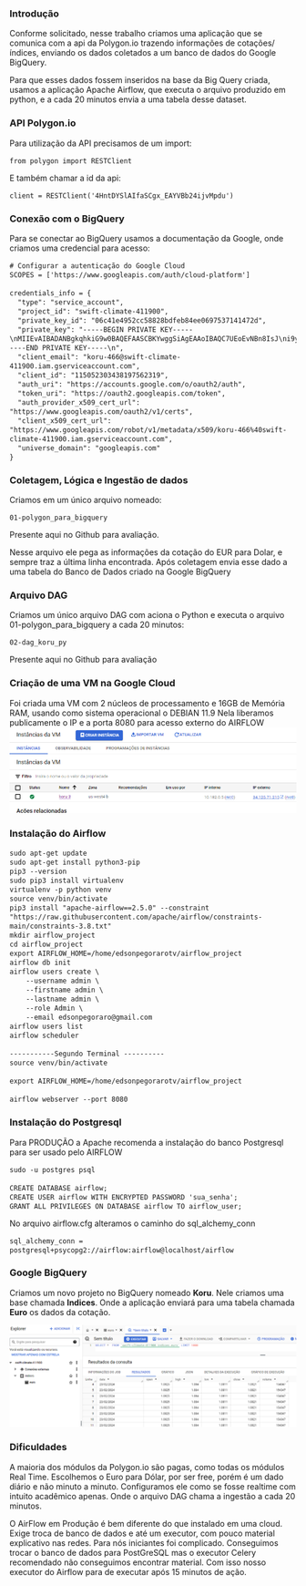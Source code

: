 ### Introdução <br>
Conforme solicitado, nesse trabalho criamos uma aplicação que se comunica com a api da Polygon.io trazendo informações de cotações/índices, enviando os dados coletados a um banco de dados do Google BigQuery.<br>

Para que esses dados fossem inseridos na base da Big Query criada, usamos a aplicação Apache Airflow, que executa o arquivo produzido em python, e a cada 20 minutos envia a uma tabela desse dataset.<br>

### API Polygon.io
Para utilização da API precisamos de um import:
```
from polygon import RESTClient
```
E também chamar a id da api:
```
client = RESTClient('4HntDYSlAIfaSCgx_EAYVBb24ijvMpdu')
```
### Conexão com o BigQuery
Para se conectar ao BigQuery usamos a documentação da Google, onde criamos uma credencial para acesso:
```
# Configurar a autenticação do Google Cloud
SCOPES = ['https://www.googleapis.com/auth/cloud-platform']

credentials_info = {
  "type": "service_account",
  "project_id": "swift-climate-411900",
  "private_key_id": "06c41e4952cc58828bdfeb84ee0697537141472d",
  "private_key": "-----BEGIN PRIVATE KEY-----\nMIIEvAIBADANBgkqhkiG9w0BAQEFAASCBKYwggSiAgEAAoIBAQC7UEoEvNBn8IsJ\ni9ykIJDb8MyyO9n77jDgCH6EcmL374qDEYARcCS/gh9hi6SMrqilD5c0Z9q/ayDM\nS5VJZFAoxSxKL1ErH97cMmAtEMpygcaYoiBn/6zzz4mQaQUsiJX7dqIbbjgR/RHp\nm1/xkh51eFGN+BdDUmK13js7DKISmnmGpueCi3Qf6swaCM8O1m+E2wzrCpX8HHA1\ngXoKtpZwUXtGfnHkaFSBG2BxzHxJP07igQVO22fISLtIar9tKCp3HYSHUiOrYauA\nu5b5uOvsdHkBqt5DoKkk4b1svTL2HywQRDWzFkv+u/E5T9z3r61pO20sqxw6Nj+a\nrlm3V617AgMBAAECggEAKqwF0MJ679LaudgE8dcBaTmYSFpeNIh01fTZba7pYPZP\nJcDM3iwgEwi/wWcgm3QGs2Oz3Jp0OPtcw23MmqWhpUgV6OiSozJlgOBxDJMwq5lo\n9siofUi/y+NRwXZLWXPcRyclkv4vA9oVRJTC7LOPAM/iNGd6VTnlhu0TrUYZfgcT\nNahkbdfb6EfHM/MUHknmEwGuhAq1Y8Nhxp1isPrOlxx0vl3Wyk6wOujfNFT/7OfU\nKgise7iiNKK28FYCDWeBaaXFlPj28WqyJLqq15xpOHA6KzN+E+QzvxT66BU0wE1/\n9Wt763cJKO7mOVf+A0FQPaRtYqKfh6euFEo8FVlLwQKBgQDconH/iS2twjhC7OlT\nPhk7STVN6KBgmRYXbEoyf+gZsB3joxGv1f6bHTKuvqpCYL2Q6fSkGOFj+Vlc9PQ2\nbegQWDHapnqSn6tBigrscEqhzddd2oigdLnkUgO+FV0mcZMbVhLJJXIw+wp0WgYu\nUHMsAu5/wJNC7gM3WzdWcze1sQKBgQDZVowuaJvrMddxwjEBo5MNH38snaPUxjjn\nNNfIyaQBVJItCl0Q7bS/tQc2maZ0/1DsnLsLTJdR32FMX2GBs+GTU/yDzMVkffv3\n6etH54KlQb1U2Bflr0/8syrq6yS1Am8MdYwbZh5ijQmIhx2pHFNRtyceVzVWmdGb\n+/hcZtck6wKBgEeHhsvgrmV55QGViyOIq2d0GYrzkyMeHnJjkj6DBz1kwpvtXyuR\nhiTFt4u9lrdEY9DaeIzG4DOoQFeJtq76vNSnsyn+9RgaGcx6s4Xp9dg1QtBTrB3R\nGf8ys7HpfTScd6PSKO77a+UDTmVgVkanoF8xaB8U0OlO/s3wjaVCX1pRAoGAfyVG\ntQ+1x45M/9wfV1oeeRroB23hnmSofXpIksqEC9MyAO+DKpglmdGJ+sNAwklrSkEW\nm7GfBOKtxUQ3gu19FfeYTnLJN9UMRyit4E7r+0nOPYh90n0RSkB25x/RRaO624sZ\nAB5pwDXKUfjZvUk45SFE3VcfeR5bpelujoALdSkCgYAO5sALTFIYOlD/Gl3j3Gml\nU2qTteVMcFVPItv2k8Gw4txeZPIyNTR44PKPKj7hWapJNKiwsZvSkXVktwR+VmyF\nRgUdTgmAUFtJ+q1tZif+YVNh7zsNZLPHUCojqxVp9rrj57sGT/FzK5FQrQiBScbQkzpu2zfBqkUgW9Ukojug9g==\n-----END PRIVATE KEY-----\n",
  "client_email": "koru-466@swift-climate-411900.iam.gserviceaccount.com",
  "client_id": "115052303438197562319",
  "auth_uri": "https://accounts.google.com/o/oauth2/auth",
  "token_uri": "https://oauth2.googleapis.com/token",
  "auth_provider_x509_cert_url": "https://www.googleapis.com/oauth2/v1/certs",
  "client_x509_cert_url": "https://www.googleapis.com/robot/v1/metadata/x509/koru-466%40swift-climate-411900.iam.gserviceaccount.com",
  "universe_domain": "googleapis.com"
}
```

### Coletagem, Lógica e Ingestão de dados
Criamos em um único arquivo nomeado:
```
01-polygon_para_bigquery
```
Presente aqui no Github para avaliação.

Nesse arquivo ele pega as informações da cotação do EUR para Dolar, e sempre traz a última linha encontrada. Após coletagem envia esse dado a uma tabela do Banco de Dados criado na Google BigQuery

### Arquivo DAG
Criamos um único arquivo DAG com aciona o Python e executa o arquivo 01-polygon_para_bigquery a cada 20 minutos:
```
02-dag_koru_py
```
Presente aqui no Github para avaliação
### Criação de uma VM na Google Cloud
Foi criada uma VM com 2 núcleos de processamento e 16GB de Memória RAM, usando como sistema operacional o DEBIAN 11.9
Nela liberamos publicamente o IP e a porta 8080 para acesso externo do AIRFLOW
<img src="googlecloud.png">
### Instalação do Airflow
```
sudo apt-get update
sudo apt-get install python3-pip
pip3 --version
sudo pip3 install virtualenv
virtualenv -p python venv
source venv/bin/activate
pip3 install "apache-airflow==2.5.0" --constraint "https://raw.githubusercontent.com/apache/airflow/constraints-main/constraints-3.8.txt"
mkdir airflow_project
cd airflow_project
export AIRFLOW_HOME=/home/edsonpegorarotv/airflow_project
airflow db init
airflow users create \
    --username admin \
    --firstname admin \
    --lastname admin \
    --role Admin \
    --email edsonpegoraro@gmail.com
airflow users list
airflow scheduler

-----------Segundo Terminal ----------
source venv/bin/activate

export AIRFLOW_HOME=/home/edsonpegorarotv/airflow_project

airflow webserver --port 8080
```
### Instalação do Postgresql

Para PRODUÇÃO a Apache recomenda a instalação do banco Postgresql para ser usado pelo AIRFLOW

```
sudo -u postgres psql 

CREATE DATABASE airflow;
CREATE USER airflow WITH ENCRYPTED PASSWORD 'sua_senha';
GRANT ALL PRIVILEGES ON DATABASE airflow TO airflow_user;
```

No arquivo airflow.cfg alteramos o caminho do  sql_alchemy_conn
```
sql_alchemy_conn = postgresql+psycopg2://airflow:airflow@localhost/airflow 
```

### Google BigQuery

Criamos um novo projeto no BigQuery nomeado <b>Koru</b>. Nele criamos uma base chamada <b>Indices</b>. Onde a aplicação enviará para uma tabela chamada <b>Euro</b> os dados da cotação.

<img src="bigquery.png">

### Dificuldades
A maioria dos módulos da Polygon.io são pagas, como todas os módulos Real Time. Escolhemos o Euro para Dólar, por ser free, porém é um dado diário e não minuto a minuto. Configuramos ele como se fosse realtime com intuito acadêmico apenas. Onde o arquivo DAG chama a ingestão a cada 20 minutos.

O AirFlow em Produção é bem diferente do que instalado em uma cloud. Exige troca de banco de dados e até um executor, com pouco material explicativo nas redes. Para nós iniciantes foi complicado. Conseguimos trocar o banco de dados para PostGreSQL mas o executor Celery recomendado não conseguimos encontrar material. Com isso nosso executor do Airflow para de executar após 15 minutos de ação.